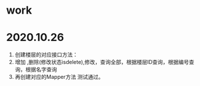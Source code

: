 # work

# 2020.10.26
1. 创建楼层的对应接口方法：
2. 增加 ,删除(修改状态isdelete),修改，查询全部，根据楼层ID查询，根据编号查询，根据名字查询
3. 再创建对应的Mapper方法 测试通过。

